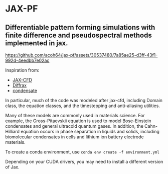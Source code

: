 # JAX-PF
## Differentiable pattern forming simulations with finite difference and pseudospectral methods implemented in jax.

https://github.com/acoh64/jax-pf/assets/30537480/7a85ae25-d3ff-43f1-992d-4eedbb7e02ac

Inspiration from:
- [JAX-CFD](https://github.com/google/jax-cfd)
- [Diffrax](https://github.com/patrick-kidger/diffrax)
- [condensate](https://github.com/biswaroopmukherjee/condensate)

In particular, much of the code was modeled after jax-cfd, including Domain class, the equation classes, and the timestepping and anti-aliasing utilities.

Many of these models are commonly used in materials science. For example, the Gross-Pitaevskii equation is used to model Bose-Einstein condensates and general ultracold quantum gases. In addition, the Cahn-Hilliard equation occurs in phase separation in liquids and solids, including biomolecular condensates in cells and lithium ion battery electrode materials.

To create a conda environment, use `conda env create -f environment.yml`

Depending on your CUDA drivers, you may need to install a different version of Jax.
